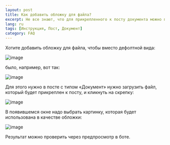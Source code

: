 ```yaml
---
layout: post
title: Как добавить обложку для файла?
excerpt: Не все знают, что для прикрепленного к посту документа можно поменять дефолтную обложку
lang: ru
tags: [Инструкция, Пост, Документ]
category: FAQ
---
```


Хотите добавить обложку для файла, чтобы вместо дефолтной вида:

![image](https://user-images.githubusercontent.com/24430718/107146071-dcf3c800-6956-11eb-8088-cd62fc998e1d.png)

было, например, вот так:

![image](https://user-images.githubusercontent.com/24430718/107146084-ec731100-6956-11eb-9a5f-4e3de950f9e3.png)

Для этого нужно в посте с типом «Документ» нужно загрузить файл, который будет прикреплен к посту, и кликнуть на скрепку:

![image](https://user-images.githubusercontent.com/24430718/107146093-fbf25a00-6956-11eb-8ab1-46ab57ba007c.png)

В появившемся окне надо выбрать картинку, которая будет использована в качестве обложки:

![image](https://user-images.githubusercontent.com/24430718/107146100-07de1c00-6957-11eb-8b34-d44ecb133f76.png)

Результат можно проверить через предпросмотр в боте.
